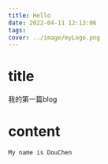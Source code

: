 ```yaml
---
title: Hello
date: 2022-04-11 12:13:06
tags:
cover: ../image/myLogo.png
---
```

# title
我的第一篇blog
# content
`My name is DouChen`